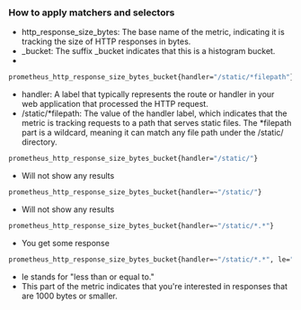 ### How to apply matchers and selectors
* http_response_size_bytes: The base name of the metric, indicating it is tracking the size of HTTP responses in bytes.
* _bucket: The suffix _bucket indicates that this is a histogram bucket.
* 
```bash
prometheus_http_response_size_bytes_bucket{handler="/static/*filepath"}
```
* handler: A label that typically represents the route or handler in your web application that processed the HTTP request.
* /static/*filepath: The value of the handler label, which indicates that the metric is tracking requests to a path that serves static files. The *filepath part is a wildcard, meaning it can match any file path under the /static/ directory.
```bash
prometheus_http_response_size_bytes_bucket{handler="/static/"}
```
* Will not show any results
```bash
prometheus_http_response_size_bytes_bucket{handler=~"/static/"}
```
* Will not show any results
```bash
prometheus_http_response_size_bytes_bucket{handler=~"/static/*.*"}
```
* You get some response
```bash
prometheus_http_response_size_bytes_bucket{handler=~"/static/*.*", le="1000"}
```
* le stands for "less than or equal to."
* This part of the metric indicates that you're interested in responses that are 1000 bytes or smaller.
